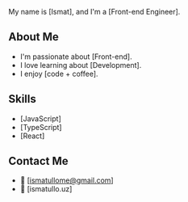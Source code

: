 My name is [Ismat], and I'm a [Front-end Engineer].

## About Me

- I'm passionate about [Front-end].
- I love learning about [Development].
- I enjoy [code + coffee].

## Skills

- [JavaScript]
- [TypeScript]
- [React]

## Contact Me

- :email: [ismatullome@gmail.com]
- :link: [ismatullo.uz]
